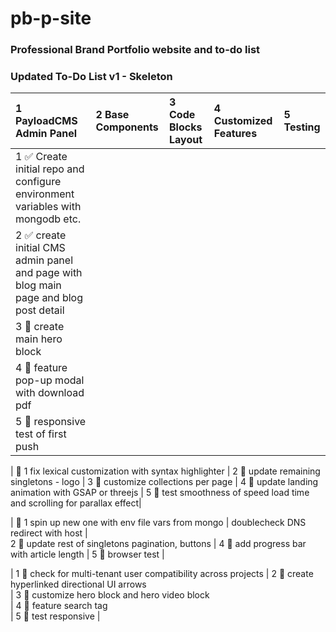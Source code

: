 # pb-p-site
### Professional Brand Portfolio website and to-do list
 
### Updated To-Do List v1 - Skeleton

| 1 PayloadCMS Admin Panel                          | 2 Base Components                                                | 3 Code Blocks Layout                              | 4 Customized Features                      | 5 Testing                              |
| :---------------------------------------------- | :-------------------------------------------------------------- | :------------------------------------------------ | :-------------------------------------- | :----------------------------------- |
| 1 ✅ Create initial repo and configure environment variables with mongodb etc.
| 2 ✅ create initial CMS admin panel and page with blog main page and blog post detail 
| 3 🔲 create main hero block                        
| 4 🔲 feature pop-up modal with download pdf 
| 5 🔲 responsive test of first push |

| 🔲 1 fix lexical customization with syntax highlighter | 
2 🔲 update remaining singletons - logo | 
3 🔲 customize collections per page  | 
4 🔲 update landing animation with GSAP or threejs | 
5 🔲  test smoothness of speed load time and scrolling for parallax effect|

| 🔲 1 spin up new one with env file vars from mongo | doublecheck DNS redirect with host |   
2 🔲 update rest of singletons pagination, buttons | 
4 🔲 add progress bar with article length | 
5 🔲 browser test |

| 1 🔲 check for multi-tenant user compatibility across projects 
| 2 🔲 create hyperlinked directional UI arrows                    
| 3 🔲 customize hero block and hero video block    
| 4 🔲 feature search tag                   
| 5 🔲 test responsive |
